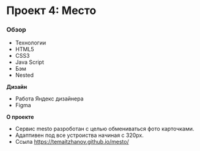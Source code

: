 # Проект 4: Место

### Обзор
* Технологии
* HTML5
* CSS3
* Java Script
* Бэм 
* Nested

**Дизайн**

* Работа Яндекс дизайнера
* Figma

**О проекте**
* Сервис mesto разроботан с целью обмениваться фото карточками. 
* Адаптивен под все устроиства начиная с 320px.
* Ссыла https://temaitzhanov.github.io/mesto/
